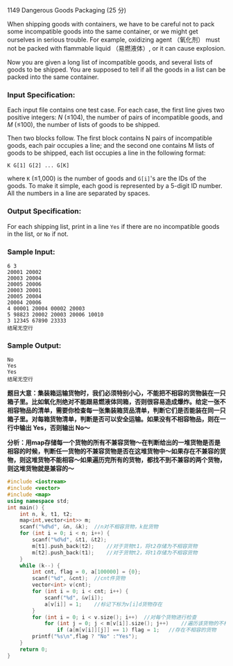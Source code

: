 1149 Dangerous Goods Packaging (25 分)

When shipping goods with containers, we have to be careful not to pack some incompatible goods into the same container, or we might get ourselves in serious trouble. For example, oxidizing agent （氧化剂） must not be packed with flammable liquid （易燃液体）, or it can cause explosion.

Now you are given a long list of incompatible goods, and several lists of goods to be shipped. You are supposed to tell if all the goods in a list can be packed into the same container.

### Input Specification:

Each input file contains one test case. For each case, the first line gives two positive integers: *N* (≤104), the number of pairs of incompatible goods, and *M* (≤100), the number of lists of goods to be shipped.

Then two blocks follow. The first block contains N pairs of incompatible goods, each pair occupies a line; and the second one contains M lists of goods to be shipped, each list occupies a line in the following format:

```
K G[1] G[2] ... G[K]
```

where `K` (≤1,000) is the number of goods and `G[i]`'s are the IDs of the goods. To make it simple, each good is represented by a 5-digit ID number. All the numbers in a line are separated by spaces.

### Output Specification:

For each shipping list, print in a line `Yes` if there are no incompatible goods in the list, or `No` if not.

### Sample Input:

```in
6 3
20001 20002
20003 20004
20005 20006
20003 20001
20005 20004
20004 20006
4 00001 20004 00002 20003
5 98823 20002 20003 20006 10010
3 12345 67890 23333
结尾无空行
```

### Sample Output:

```out
No
Yes
Yes
结尾无空行
```

**题目大意：集装箱运输货物时，我们必须特别小心，不能把不相容的货物装在一只箱子里。比如氧化剂绝对不能跟易燃液体同箱，否则很容易造成爆炸。给定一张不相容物品的清单，需要你检查每一张集装箱货品清单，判断它们是否能装在同一只箱子里。对每箱货物清单，判断是否可以安全运输。如果没有不相容物品，则在一行中输出 Yes，否则输出 No～**

**分析：用map存储每一个货物的所有不兼容货物～在判断给出的一堆货物是否是相容的时候，判断任一货物的不兼容货物是否在这堆货物中～如果存在不兼容的货物，则这堆货物不能相容～如果遍历完所有的货物，都找不到不兼容的两个货物，则这堆货物就是兼容的～**

```c++
#include <iostream>
#include <vector>
#include <map>
using namespace std;
int main() {
    int n, k, t1, t2;
    map<int,vector<int>> m;
    scanf("%d%d", &n, &k);	//n对不相容货物，k批货物
    for (int i = 0; i < n; i++) {
        scanf("%d%d", &t1, &t2);
        m[t1].push_back(t2);	//对于货物t1，将t2存储为不相容货物
        m[t2].push_back(t1);	//对于货物t2，将t1存储为不相容货物
    }
    while (k--) {
        int cnt, flag = 0, a[100000] = {0};
        scanf("%d", &cnt);	//cnt件货物
        vector<int> v(cnt);
        for (int i = 0; i < cnt; i++) {
            scanf("%d", &v[i]);
            a[v[i]] = 1;	//标记下标为v[i]d货物存在
        }
        for (int i = 0; i < v.size(); i++)	//对每个货物进行检查
            for (int j = 0; j < m[v[i]].size(); j++)	//遍历该货物的不相容货物清单
                if (a[m[v[i]][j]] == 1) flag = 1;	//存在不相容的货物
        printf("%s\n",flag ? "No" :"Yes");
    }
    return 0;
}
```

